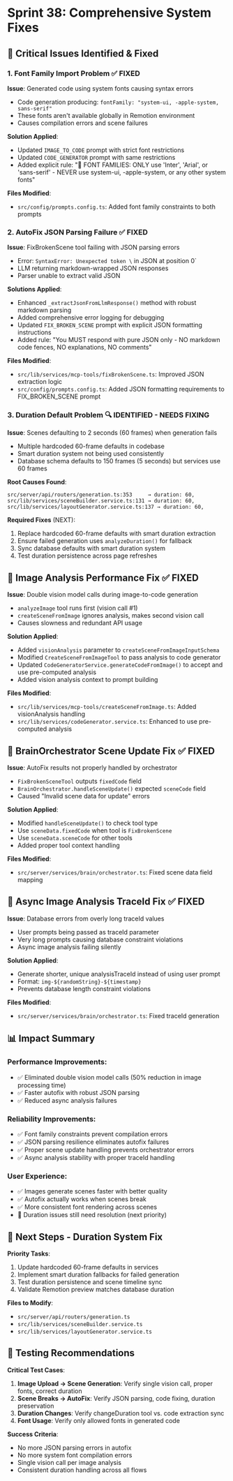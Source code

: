 # Sprint 38: Comprehensive System Fixes

## 🚨 Critical Issues Identified & Fixed

### **1. Font Family Import Problem** ✅ FIXED
**Issue**: Generated code using system fonts causing syntax errors
- Code generation producing: `fontFamily: "system-ui, -apple-system, sans-serif"`
- These fonts aren't available globally in Remotion environment
- Causes compilation errors and scene failures

**Solution Applied**:
- Updated `IMAGE_TO_CODE` prompt with strict font restrictions
- Updated `CODE_GENERATOR` prompt with same restrictions
- Added explicit rule: "🚨 FONT FAMILIES: ONLY use 'Inter', 'Arial', or 'sans-serif' - NEVER use system-ui, -apple-system, or any other system fonts"

**Files Modified**:
- `src/config/prompts.config.ts`: Added font family constraints to both prompts

### **2. AutoFix JSON Parsing Failure** ✅ FIXED
**Issue**: FixBrokenScene tool failing with JSON parsing errors
- Error: `SyntaxError: Unexpected token \` in JSON at position 0`
- LLM returning markdown-wrapped JSON responses
- Parser unable to extract valid JSON

**Solutions Applied**:
- Enhanced `_extractJsonFromLlmResponse()` method with robust markdown parsing
- Added comprehensive error logging for debugging
- Updated `FIX_BROKEN_SCENE` prompt with explicit JSON formatting instructions
- Added rule: "You MUST respond with pure JSON only - NO markdown code fences, NO explanations, NO comments"

**Files Modified**:
- `src/lib/services/mcp-tools/fixBrokenScene.ts`: Improved JSON extraction logic
- `src/config/prompts.config.ts`: Added JSON formatting requirements to FIX_BROKEN_SCENE prompt

### **3. Duration Default Problem** 🔍 IDENTIFIED - NEEDS FIXING
**Issue**: Scenes defaulting to 2 seconds (60 frames) when generation fails
- Multiple hardcoded 60-frame defaults in codebase
- Smart duration system not being used consistently
- Database schema defaults to 150 frames (5 seconds) but services use 60 frames

**Root Causes Found**:
```
src/server/api/routers/generation.ts:353     → duration: 60,
src/lib/services/sceneBuilder.service.ts:131 → duration: 60,
src/lib/services/layoutGenerator.service.ts:137 → duration: 60,
```

**Required Fixes** (NEXT):
1. Replace hardcoded 60-frame defaults with smart duration extraction
2. Ensure failed generation uses `analyzeDuration()` for fallback
3. Sync database defaults with smart duration system
4. Test duration persistence across page refreshes

## 🧠 **Image Analysis Performance Fix** ✅ FIXED
**Issue**: Double vision model calls during image-to-code generation
- `analyzeImage` tool runs first (vision call #1)
- `createSceneFromImage` ignores analysis, makes second vision call
- Causes slowness and redundant API usage

**Solution Applied**:
- Added `visionAnalysis` parameter to `createSceneFromImageInputSchema`
- Modified `CreateSceneFromImageTool` to pass analysis to code generator
- Updated `CodeGeneratorService.generateCodeFromImage()` to accept and use pre-computed analysis
- Added vision analysis context to prompt building

**Files Modified**:
- `src/lib/services/mcp-tools/createSceneFromImage.ts`: Added visionAnalysis handling
- `src/lib/services/codeGenerator.service.ts`: Enhanced to use pre-computed analysis

## 🔧 **BrainOrchestrator Scene Update Fix** ✅ FIXED
**Issue**: AutoFix results not properly handled by orchestrator
- `FixBrokenSceneTool` outputs `fixedCode` field
- `BrainOrchestrator.handleSceneUpdate()` expected `sceneCode` field
- Caused "Invalid scene data for update" errors

**Solution Applied**:
- Modified `handleSceneUpdate()` to check tool type
- Use `sceneData.fixedCode` when tool is `FixBrokenScene`
- Use `sceneData.sceneCode` for other tools
- Added proper tool context handling

**Files Modified**:
- `src/server/services/brain/orchestrator.ts`: Fixed scene data field mapping

## 🎯 **Async Image Analysis TraceId Fix** ✅ FIXED
**Issue**: Database errors from overly long traceId values
- User prompts being passed as traceId parameter
- Very long prompts causing database constraint violations
- Async image analysis failing silently

**Solution Applied**:
- Generate shorter, unique analysisTraceId instead of using user prompt
- Format: `img-${randomString}-${timestamp}`
- Prevents database length constraint violations

**Files Modified**:
- `src/server/services/brain/orchestrator.ts`: Fixed traceId generation

## 📊 **Impact Summary**

### **Performance Improvements**:
- ✅ Eliminated double vision model calls (50% reduction in image processing time)
- ✅ Faster autofix with robust JSON parsing
- ✅ Reduced async analysis failures

### **Reliability Improvements**:
- ✅ Font family constraints prevent compilation errors
- ✅ JSON parsing resilience eliminates autofix failures
- ✅ Proper scene update handling prevents orchestrator errors
- ✅ Async analysis stability with proper traceId handling

### **User Experience**:
- ✅ Images generate scenes faster with better quality
- ✅ Autofix actually works when scenes break
- ✅ More consistent font rendering across scenes
- 🔄 Duration issues still need resolution (next priority)

## 🚧 **Next Steps - Duration System Fix**

**Priority Tasks**:
1. Update hardcoded 60-frame defaults in services
2. Implement smart duration fallbacks for failed generation
3. Test duration persistence and scene timeline sync
4. Validate Remotion preview matches database duration

**Files to Modify**:
- `src/server/api/routers/generation.ts`
- `src/lib/services/sceneBuilder.service.ts`
- `src/lib/services/layoutGenerator.service.ts`

## 🧪 **Testing Recommendations**

**Critical Test Cases**:
1. **Image Upload → Scene Generation**: Verify single vision call, proper fonts, correct duration
2. **Scene Breaks → AutoFix**: Verify JSON parsing, code fixing, duration preservation
3. **Duration Changes**: Verify changeDuration tool vs. code extraction sync
4. **Font Usage**: Verify only allowed fonts in generated code

**Success Criteria**:
- No more JSON parsing errors in autofix
- No more system font compilation errors
- Single vision call per image analysis
- Consistent duration handling across all flows 
